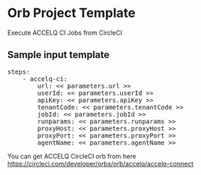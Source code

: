 # Orb Project Template

Execute ACCELQ CI Jobs from CircleCI

## Sample input template
<pre>
steps:
    - accelq-ci:
        url: << parameters.url >>
        userId: << parameters.userId >>
        apiKey: << parameters.apiKey >>
        tenantCode: << parameters.tenantCode >>
        jobId: << parameters.jobId >>
        runparams: << parameters.runparams >>
        proxyHost: << parameters.proxyHost >>
        proxyPort: << parameters.proxyPort >>
        agentName: << parameters.agentName >>
</pre>

You can get ACCELQ CircleCI orb from here https://circleci.com/developer/orbs/orb/accelq/accelq-connect
